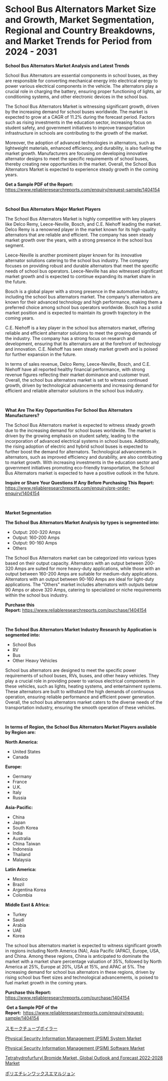 <p><h1>School Bus Alternators Market Size and Growth, Market Segmentation, Regional and Country Breakdowns, and Market Trends for Period from 2024 -  2031</h1></p><p><strong>School Bus Alternators Market Analysis and Latest Trends</strong></p>
<p><p>School Bus Alternators are essential components in school buses, as they are responsible for converting mechanical energy into electrical energy to power various electrical components in the vehicle. The alternators play a crucial role in charging the battery, ensuring proper functioning of lights, air conditioning systems, and other electronic devices in the school bus.</p><p>The School Bus Alternators Market is witnessing significant growth, driven by the increasing demand for school buses worldwide. The market is expected to grow at a CAGR of 11.2% during the forecast period. Factors such as rising investments in the education sector, increasing focus on student safety, and government initiatives to improve transportation infrastructure in schools are contributing to the growth of the market.</p><p>Moreover, the adoption of advanced technologies in alternators, such as lightweight materials, enhanced efficiency, and durability, is also fueling the market growth. Manufacturers are focusing on developing innovative alternator designs to meet the specific requirements of school buses, thereby creating new opportunities in the market. Overall, the School Bus Alternators Market is expected to experience steady growth in the coming years.</p></p>
<p><strong>Get a Sample PDF of the Report:&nbsp;</strong> <a href="https://www.reliableresearchreports.com/enquiry/request-sample/1404154">https://www.reliableresearchreports.com/enquiry/request-sample/1404154</a></p>
<p>&nbsp;</p>
<p><strong>School Bus Alternators Major Market Players</strong></p>
<p><p>The School Bus Alternators Market is highly competitive with key players like Delco Remy, Leece-Neville, Bosch, and C.E. Niehoff leading the market. Delco Remy is a renowned player in the market known for its high-quality alternators that are reliable and efficient. The company has seen steady market growth over the years, with a strong presence in the school bus segment.</p><p>Leece-Neville is another prominent player known for its innovative alternator solutions catering to the school bus industry. The company focuses on providing robust and durable alternators that meet the specific needs of school bus operators. Leece-Neville has also witnessed significant market growth and is expected to continue expanding its market share in the future.</p><p>Bosch is a global player with a strong presence in the automotive industry, including the school bus alternators market. The company's alternators are known for their advanced technology and high performance, making them a preferred choice among school bus operators worldwide. Bosch has a solid market position and is expected to maintain its growth trajectory in the coming years.</p><p>C.E. Niehoff is a key player in the school bus alternators market, offering reliable and efficient alternator solutions to meet the growing demands of the industry. The company has a strong focus on research and development, ensuring that its alternators are at the forefront of technology and innovation. C.E. Niehoff has seen steady market growth and is poised for further expansion in the future.</p><p>In terms of sales revenue, Delco Remy, Leece-Neville, Bosch, and C.E. Niehoff have all reported healthy financial performance, with strong revenue figures reflecting their market dominance and customer trust. Overall, the school bus alternators market is set to witness continued growth, driven by technological advancements and increasing demand for efficient and reliable alternator solutions in the school bus industry.</p></p>
<p>&nbsp;</p>
<p><strong>What Are The Key Opportunities For School Bus Alternators Manufacturers?</strong></p>
<p><p>The School Bus Alternators market is expected to witness steady growth due to the increasing demand for school buses worldwide. The market is driven by the growing emphasis on student safety, leading to the incorporation of advanced electrical systems in school buses. Additionally, the rising adoption of electric and hybrid school buses is expected to further boost the demand for alternators. Technological advancements in alternators, such as improved efficiency and durability, are also contributing to market growth. With increasing investments in the education sector and government initiatives promoting eco-friendly transportation, the School Bus Alternators market is expected to have a positive outlook in the future.</p></p>
<p><strong>Inquire or Share Your Questions If Any Before Purchasing This Report:</strong> <a href="https://www.reliableresearchreports.com/enquiry/pre-order-enquiry/1404154">https://www.reliableresearchreports.com/enquiry/pre-order-enquiry/1404154</a></p>
<p>&nbsp;</p>
<p><strong>Market Segmentation</strong></p>
<p><strong>The School Bus Alternators Market Analysis by types is segmented into:</strong></p>
<p><ul><li>Output: 200-320 Amps</li><li>Output: 160-200 Amps</li><li>Output: 90-160 Amps</li><li>Others</li></ul></p>
<p><p>The School Bus Alternators market can be categorized into various types based on their output capacity. Alternators with an output between 200-320 Amps are suited for more heavy-duty applications, while those with an output between 160-200 Amps are suitable for medium-duty applications. Alternators with an output between 90-160 Amps are ideal for light-duty applications. The "Others" market includes alternators with outputs below 90 Amps or above 320 Amps, catering to specialized or niche requirements within the school bus industry.</p></p>
<p><strong>Purchase this Report:&nbsp;</strong><a href="https://www.reliableresearchreports.com/purchase/1404154">https://www.reliableresearchreports.com/purchase/1404154</a></p>
<p>&nbsp;</p>
<p><strong>The School Bus Alternators Market Industry Research by Application is segmented into:</strong></p>
<p><ul><li>School Bus</li><li>RV</li><li>Bus</li><li>Other Heavy Vehicles</li></ul></p>
<p><p>School bus alternators are designed to meet the specific power requirements of school buses, RVs, buses, and other heavy vehicles. They play a crucial role in providing power to various electrical components in these vehicles, such as lights, heating systems, and entertainment systems. These alternators are built to withstand the high demands of continuous operation, ensuring reliable performance and efficient power generation. Overall, the school bus alternators market caters to the diverse needs of the transportation industry, ensuring the smooth operation of these vehicles.</p></p>
<p>&nbsp;</p>
<p><strong>In terms of Region, the School Bus Alternators Market Players available by Region are:</strong></p>
<p>
    <p> <strong> North America: </strong>
        <ul>
            <li>United States</li>
            <li>Canada</li>
        </ul>
        </p> 
    <p> <strong> Europe: </strong>
        <ul>
            <li>Germany</li>
            <li>France</li>
            <li>U.K.</li>
            <li>Italy</li>
            <li>Russia</li>
        </ul>
        </p> 
    <p> <strong> Asia-Pacific: </strong>
        <ul>
            <li>China</li>
            <li>Japan</li>
            <li>South Korea</li>
            <li>India</li>
            <li>Australia</li>
            <li>China Taiwan</li>
            <li>Indonesia</li>
            <li>Thailand</li>
            <li>Malaysia</li>
        </ul>
        </p> 
    <p> <strong> Latin America: </strong>
        <ul>
            <li>Mexico</li>
            <li>Brazil</li>
            <li>Argentina Korea</li>
            <li>Colombia</li>
        </ul>
        </p> 
    <p> <strong> Middle East & Africa: </strong>
        <ul>
            <li>Turkey</li>
            <li>Saudi</li>
            <li>Arabia</li>
            <li>UAE</li>
            <li>Korea</li>
        </ul>
    </p>
    </p>
<p><p>The school bus alternators market is expected to witness significant growth in regions including North America (NA), Asia Pacific (APAC), Europe, USA, and China. Among these regions, China is anticipated to dominate the market with a market share percentage valuation of 35%, followed by North America at 25%, Europe at 20%, USA at 15%, and APAC at 5%. The increasing demand for school bus alternators in these regions, driven by rising school bus fleet sizes and technological advancements, is poised to fuel market growth in the coming years.</p></p>
<p><strong>Purchase this Report: </strong><a href="https://www.reliableresearchreports.com/purchase/1404154">https://www.reliableresearchreports.com/purchase/1404154</a></p>
<p>&nbsp;<strong>Get a Sample PDF of the Report:&nbsp;&nbsp;</strong><a href="https://www.reliableresearchreports.com/enquiry/request-sample/1404154">https://www.reliableresearchreports.com/enquiry/request-sample/1404154</a></p>
<p><strong></strong></p>
<p><p><a href="https://medium.com/@fouzimed18/%E7%85%99%E7%AE%A1%E3%83%9C%E3%82%A4%E3%83%A9%E3%83%BC%E5%B8%82%E5%A0%B4%E3%81%AE%E3%82%B7%E3%82%A7%E3%82%A2%E9%80%B2%E5%8C%96%E3%81%A8%E5%B8%82%E5%A0%B4%E6%88%90%E9%95%B7%E3%83%88%E3%83%AC%E3%83%B3%E3%83%89-2024%E5%B9%B4-2031%E5%B9%B4-63341a5727cd">スモークチューブボイラー</a></p><p><a href="https://issuu.com/reportprime-2/docs/physical-security-information-management-psim-syst">Physical Security Information Management (PSIM) System Market</a></p><p><a href="https://issuu.com/reportprime-2/docs/physical-security-information-management-psim-soft">Physical Security Information Management (PSIM) Software Market</a></p><p><a href="https://military-diascia-e68.notion.site/Tetrahydrofurfuryl-Bromide-Market-Global-Outlook-and-Forecast-2022-2028-Market-Insights-Market-Pla-923a41882d7e4af4b30568187dbdd1c3">Tetrahydrofurfuryl Bromide Market, Global Outlook and Forecast 2022-2028 Market</a></p><p><a href="https://medium.com/@fouzimed18/%E3%83%9D%E3%83%AA%E3%82%A8%E3%83%81%E3%83%AC%E3%83%B3%E3%83%AF%E3%83%83%E3%82%AF%E3%82%B9%E3%82%A8%E3%83%9E%E3%83%AB%E3%82%B7%E3%83%A7%E3%83%B3%E5%B8%82%E5%A0%B4-%E7%AB%B6%E4%BA%89%E5%88%86%E6%9E%90-%E5%B8%82%E5%A0%B4%E5%8B%95%E5%90%91-2031%E5%B9%B4%E3%81%BE%E3%81%A7%E3%81%AE%E4%BA%88%E6%B8%AC-43c9cf3efed9">ポリエチレンワックスエマルジョン</a></p></p>